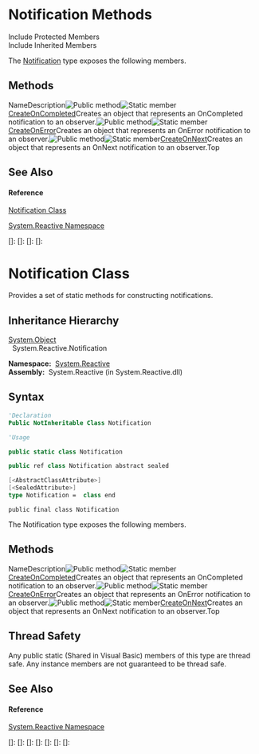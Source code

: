 # Notification Methods

Include Protected Members  
Include Inherited Members

The [Notification](Notification\Notification.md) type exposes the following members.

## Methods

NameDescription![Public method](images\Hh303103.pubmethod(en-us,VS.103).gif "Public method")![Static member](images\Hh244319.static(en-us,VS.103).gif "Static member")[CreateOnCompleted<T>](CreateOnCompleted\Notification.CreateOnCompleted(T).md)Creates an object that represents an OnCompleted notification to an observer.![Public method](images\Hh303103.pubmethod(en-us,VS.103).gif "Public method")![Static member](images\Hh244319.static(en-us,VS.103).gif "Static member")[CreateOnError<T>](https://msdn.microsoft.com/en-us/library/m:system.reactive.notification.createonerror%60%601(system.exception)(v=VS.103))Creates an object that represents an OnError notification to an observer.![Public method](images\Hh303103.pubmethod(en-us,VS.103).gif "Public method")![Static member](images\Hh244319.static(en-us,VS.103).gif "Static member")[CreateOnNext<T>](https://msdn.microsoft.com/en-us/library/m:system.reactive.notification.createonnext%60%601(%60%600)(v=VS.103))Creates an object that represents an OnNext notification to an observer.Top

## See Also

#### Reference

[Notification Class](Notification\Notification.md)

[System.Reactive Namespace](System.Reactive\System.Reactive.md)

[]: 
[]: 
[]: 
[]: 
# Notification Class

Provides a set of static methods for constructing notifications.

## Inheritance Hierarchy

[System.Object](https://msdn.microsoft.com/en-us/library/e5kfa45b)  
  System.Reactive.Notification

**Namespace:**  [System.Reactive](System.Reactive\System.Reactive.md)  
**Assembly:**  System.Reactive (in System.Reactive.dll)

## Syntax

```vb
'Declaration
Public NotInheritable Class Notification
```

```vb
'Usage
```

```csharp
public static class Notification
```

```c++
public ref class Notification abstract sealed
```

```fsharp
[<AbstractClassAttribute>]
[<SealedAttribute>]
type Notification =  class end
```

```jscript
public final class Notification
```

The Notification type exposes the following members.

## Methods

NameDescription![Public method](images\Hh303103.pubmethod(en-us,VS.103).gif "Public method")![Static member](images\Hh244319.static(en-us,VS.103).gif "Static member")[CreateOnCompleted<T>](CreateOnCompleted\Notification.CreateOnCompleted(T).md)Creates an object that represents an OnCompleted notification to an observer.![Public method](images\Hh303103.pubmethod(en-us,VS.103).gif "Public method")![Static member](images\Hh244319.static(en-us,VS.103).gif "Static member")[CreateOnError<T>](https://msdn.microsoft.com/en-us/library/m:system.reactive.notification.createonerror%60%601(system.exception)(v=VS.103))Creates an object that represents an OnError notification to an observer.![Public method](images\Hh303103.pubmethod(en-us,VS.103).gif "Public method")![Static member](images\Hh244319.static(en-us,VS.103).gif "Static member")[CreateOnNext<T>](https://msdn.microsoft.com/en-us/library/m:system.reactive.notification.createonnext%60%601(%60%600)(v=VS.103))Creates an object that represents an OnNext notification to an observer.Top

## Thread Safety

Any public static (Shared in Visual Basic) members of this type are thread safe. Any instance members are not guaranteed to be thread safe.

## See Also

#### Reference

[System.Reactive Namespace](System.Reactive\System.Reactive.md)

[]: 
[]: 
[]: 
[]: 
[]: 
[]: 
[]: 
